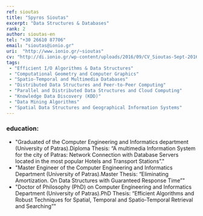 ```yaml
---
ref: sioutas
title: "Spyros Sioutas"
excerpt: "Data Structures & Databases"
rank: 2
author: sioutas-en
tel: "+30 26610 87706"
email: "sioutas@ionio.gr"
uri:  "http://www.ionio.gr/~sioutas"
cv: "http://di.ionio.gr/wp-content/uploads/2016/09/CV_Sioutas-Sept-2016-GR.pdf"
tags: 
 - "Efficient I/O Algorithms & Data Structures"
 - "Computational Geometry and Computer Graphics"
 - "Spatio-Temporal and Multimedia Databases"
 - "Distributed Data Structures and Peer-to-Peer Computing"
 - "Parallel and Distributed Data Structures and Cloud Computing"
 - "Knowledge Data Discovery (KDD)"
 - "Data Mining Algorithms"
 - "Spatial Data Structures and Geographical Information Systems"
---
```


### education:
  - "Graduated of the Computer Engineering and Informatics department (University of Patras).Diploma Thesis: “A multimedia Information System for the city of Patras: Network Connection with Database Servers located in the most popular Hotels and Transport Stations”."
  - "Master Engineer of the Computer Engineering and Informatics Department (University of Patras).Master Thesis: “Eliminating Amortization. On Data Structures with Guaranteed Response Time”"
  - "Doctor of Philosophy (PhD) on Computer Engineering and Informatics Department (University of Patras).PhD Thesis: “Efficient Algorithms and Robust Techniques for Spatial, Temporal and Spatio-Temporal Retrieval and Searching”"  

